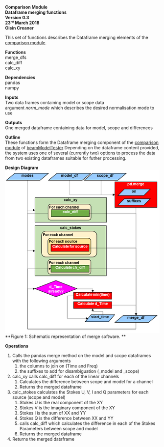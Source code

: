 **Comparison Module \
Dataframe merging functions\
Version 0.3\
23ʳᵈ March 2018\
Oisin Creaner**

This set of functions describes the Dataframe merging elements of the [comparison module](/comparison_module/Comparison_Module.md).

**Functions**\
merge_dfs\
calc_diff\
calc_xy

**Dependencies**\
pandas\
numpy

**Inputs**\
Two data frames containing model or scope data\
argument *norm_mode* which describes the desired normalisation mode to use

**Outputs**\
One merged dataframe containing data for model, scope and differences

**Outline**\
These functions form the Dataframe merging component of the 
[comparison module](/comparison_module/Comparison_Module.md) of 
[beamModelTester](/README.md)
Depending on the dataframe content provided, the system uses one of several (currently two) options
to process the data from two existing dataframes suitable for futher processing.

**Design Diagram**\
![Design diagram](/images/comparison_module_merge_dfs_fig1_v4.PNG) \
**Figure 1: Schematic representation of merge software. **

**Operations**
1.  Calls the pandas merge method on the model and scope dataframes with the following arguments
    1.  the columns to join on (Time and Freq)
    2.  the suffixes to add for disambiguation (_model and _scope)
2.  calc_xy calls calc_diff for each of the linear channels
    1.  Calculates the difference between scope and model for a channel
    2.  Returns the merged dataframe
3.  calc_stokes calculates the Stokes U, V, I and Q parameters for each source (scope and model)
    1.  Stokes U is the real component of the XY
    2.  Stokes V is the imaginary component of the XY
    3.  Stokes I is the sum of XX and YY
    4.  Stokes Q is the difference between XX and YY
    5.  calls calc_diff which calculates the difference in each of the Stokes Parameters between scope and model
    6.  Returns the merged dataframe
4.  Returns the merged dataframe
